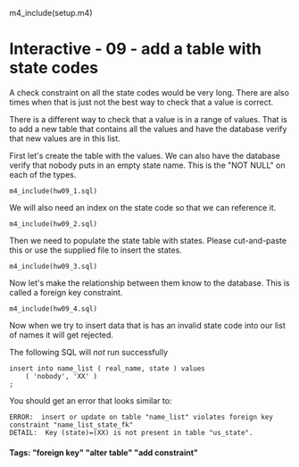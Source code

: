 
m4_include(setup.m4)

# Interactive - 09 - add a table with state codes

A check constraint on all the state codes would be very long.   There are also
times when that is just not the best way to check that a value is correct.

There is a different way to check that a value is in a range of values.
That is to add a new table that contains all the values and have the
database verify that new values are in this list.

First let's create the table with the values.  We can also have the
database verify that nobody puts in an empty state name.  This is
the "NOT NULL" on each of the types.

```
m4_include(hw09_1.sql)
```

We will also need an index on the state code so that we can
reference it.


```
m4_include(hw09_2.sql)
```

Then we need to populate the state table with states.  Please cut-and-paste
this or use the supplied file to insert the states.

```
m4_include(hw09_3.sql)
```

Now let's make the relationship between them know to the database.
This is called a foreign key constraint.

```
m4_include(hw09_4.sql)
```

Now when we try to insert data that is has an invalid state code
into our list of names it will get rejected.

The following SQL will *not* run successfully

```
insert into name_list ( real_name, state ) values
	( 'nobody', 'XX' )
;
```

You should get an error that looks similar to:

```
ERROR:  insert or update on table "name_list" violates foreign key constraint "name_list_state_fk"
DETAIL:  Key (state)=(XX) is not present in table "us_state".
```

#### Tags: "foreign key" "alter table" "add constraint"


